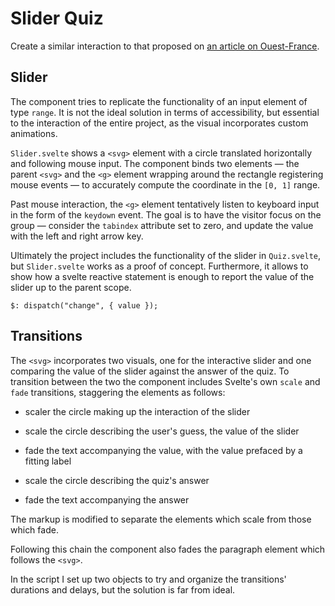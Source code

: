 # Slider Quiz

Create a similar interaction to that proposed on [an article on Ouest-France](https://www.ouest-france.fr/meteo/secheresse/secheresse-agriculture-industrie-piscines-lave-vaisselle-qu-est-ce-qui-consomme-de-l-eau-e068f872-171d-11ed-aab2-44eac6f1bc7c).

## Slider

The component tries to replicate the functionality of an input element of type `range`. It is not the ideal solution in terms of accessibility, but essential to the interaction of the entire project, as the visual incorporates custom animations.

`Slider.svelte` shows a `<svg>` element with a circle translated horizontally and following mouse input. The component binds two elements — the parent `<svg>` and the `<g>` element wrapping around the rectangle registering mouse events — to accurately compute the coordinate in the `[0, 1]` range.

Past mouse interaction, the `<g>` element tentatively listen to keyboard input in the form of the `keydown` event. The goal is to have the visitor focus on the group — consider the `tabindex` attribute set to zero, and update the value with the left and right arrow key.

Ultimately the project includes the functionality of the slider in `Quiz.svelte`, but `Slider.svelte` works as a proof of concept. Furthermore, it allows to show how a svelte reactive statement is enough to report the value of the slider up to the parent scope.

```svelte
$: dispatch("change", { value });
```

## Transitions

The `<svg>` incorporates two visuals, one for the interactive slider and one comparing the value of the slider against the answer of the quiz. To transition between the two the component includes Svelte's own `scale` and `fade` transitions, staggering the elements as follows:

- scaler the circle making up the interaction of the slider

- scale the circle describing the user's guess, the value of the slider

- fade the text accompanying the value, with the value prefaced by a fitting label

- scale the circle describing the quiz's answer

- fade the text accompanying the answer

The markup is modified to separate the elements which scale from those which fade.

Following this chain the component also fades the paragraph element which follows the `<svg>`.

In the script I set up two objects to try and organize the transitions' durations and delays, but the solution is far from ideal.

